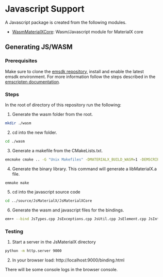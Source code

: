 # Javascript Support

A Javascript package is created from the following modules.

- [WasmMaterialXCore](WasmMaterialXCore): Wasm/Javascript module for MaterialX core

## Generating JS/WASM

### Prerequisites

Make sure to clone the [emsdk repository](https://github.com/emscripten-core/emsdk), install and enable the latest emsdk environment.
For more information follow the steps described in the [emscripten documentation](https://emscripten.org/docs/getting_started/downloads.html). 

### Steps
In the root of directory of this repository run the following:

1. Generate the wasm folder from the root.

```sh
mkdir ./wasm
```

2. cd into the new folder.

```sh
cd ./wasm
```

3. Generate a makefile from the CMakeLists.txt. 

```sh
emcmake cmake .. -G "Unix Makefiles" -DMATERIALX_BUILD_WASM=1 -DEMSCRIPTEN=1
```

4. Generate the binary library. This command will generate a libMaterialX.a file.

```sh
emmake make
```

5. cd into the javascript source code

```sh
cd ../source/JsMaterialX/JsMaterialXCore
```

6. Generate the wasm and javascript files for the bindings.

```sh
em++ --bind JsTypes.cpp JsExceptions.cpp JsUtil.cpp JsElement.cpp JsInterface.cpp JsNode.cpp ../../../wasm/source/MaterialXCore/libMaterialXCore.a -I../../ -std=c++17 -s WASM=1 -s DISABLE_EXCEPTION_CATCHING=0 -o ../MaterialXCore.js
```

### Testing

1. Start a server in the JsMaterialX directory

```sh
python -m http.server 9000
```

2. In your browser load: http://localhost:9000/binding.html

There will be some console logs in the browser console. 

